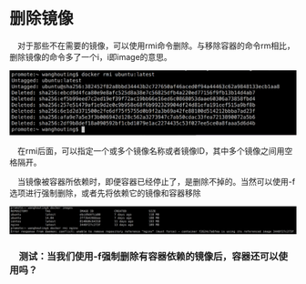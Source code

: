 <h1>删除镜像</h1>
<p>&emsp;对于那些不在需要的镜像，可以使用rmi命令删除。与移除容器的命令rm相比，删除镜像的命令多了一个i，i即image的意思。</p>

<img src="./assets/28.png"/>

<p>&emsp;在rmi后面，可以指定一个或多个镜像名称或者镜像ID，其中多个镜像之间用空格隔开。</p>

<p>&emsp;当镜像被容器所依赖时，即便容器已经停止了，是删除不掉的。当然可以使用-f选项进行强制删除，或者先将依赖它的镜像和容器移除</p><img src="./assets/29.png"/>

<h3>&emsp;测试：当我们使用-f强制删除有容器依赖的镜像后，容器还可以使用吗？</h3>











